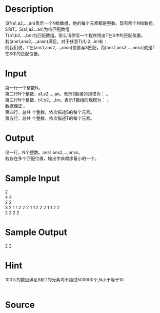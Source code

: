 
# Description

<div class="content"><div>设f(a1,a2,…,an)表示一个N维数组，他的每个元素都是整数。现有两个N维数组，S和T。S(a1,a2…an)为待匹配数组 </div>
<div>T(b1,b2,…,bn)为匹配数组。那么请你写一个程序找出T在S中的匹配位置。 </div>
<div>若(ans1,ans2,…,ansn)满足，对于任意T(i1,i2…in)有： </div>
<div></div>
<div>则我们说，T在(ans1,ans2,…,ansn)位置与S匹配，而(ans1,ans2,…,ansn)就是T在S中的匹配位置。 </div>
<div></div>
<p></p></div>

# Input

<div class="content"><div>
<div>第一行一个整数N。 </div>
<div>第二行N个整数，a1,a2,…,an。表示S数组的规模为： 。 </div>
<div>第三行N个整数，b1,b2,…,bn。表示T数组的规模为： 。 </div>
<div>数据保证 。 </div>
<div>第四行，总共 个整数，依次描述S的每个元素。 </div>
<div>第五行，总共 个整数，依次描述T的每个元素。 </div>
<div></div>
</div>
<div>
<p></p>
</div></div>

# Output

<div class="content"><div>
<div>仅一行，N个整数。ans1,ans2,…,ansn。 </div>
<div>若存在多个匹配位置，输出字典顺序最小的一个。 </div>
<div></div>
</div>
<p></p></div>

# Sample Input

<div class="content"><span class="sampledata">2<br/>
4 4<br/>
2 2<br/>
3 2 1 1 2 2 2 1 1 2 2 2 1 1 2 2<br/>
2 2 2 2</span></div>

# Sample Output

<div class="content"><span class="sampledata">2 2</span></div>

# Hint

<div class="content"><p></p><div>100%的数目满足S和T的元素均不超过500000个,N小于等于10</div><br/>
<p></p><p></p></div>

# Source

<div class="content"><p><a href="problemset.php?search="></a></p></div>

